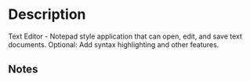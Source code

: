 # Description

Text Editor - Notepad style application that can open, edit, and save text documents. Optional: Add syntax highlighting and other features.

## Notes
